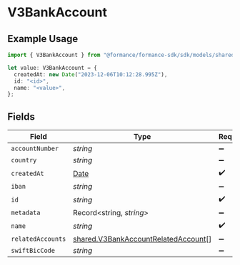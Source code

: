 # V3BankAccount

## Example Usage

```typescript
import { V3BankAccount } from "@formance/formance-sdk/sdk/models/shared";

let value: V3BankAccount = {
  createdAt: new Date("2023-12-06T10:12:28.995Z"),
  id: "<id>",
  name: "<value>",
};
```

## Fields

| Field                                                                                             | Type                                                                                              | Required                                                                                          | Description                                                                                       |
| ------------------------------------------------------------------------------------------------- | ------------------------------------------------------------------------------------------------- | ------------------------------------------------------------------------------------------------- | ------------------------------------------------------------------------------------------------- |
| `accountNumber`                                                                                   | *string*                                                                                          | :heavy_minus_sign:                                                                                | N/A                                                                                               |
| `country`                                                                                         | *string*                                                                                          | :heavy_minus_sign:                                                                                | N/A                                                                                               |
| `createdAt`                                                                                       | [Date](https://developer.mozilla.org/en-US/docs/Web/JavaScript/Reference/Global_Objects/Date)     | :heavy_check_mark:                                                                                | N/A                                                                                               |
| `iban`                                                                                            | *string*                                                                                          | :heavy_minus_sign:                                                                                | N/A                                                                                               |
| `id`                                                                                              | *string*                                                                                          | :heavy_check_mark:                                                                                | N/A                                                                                               |
| `metadata`                                                                                        | Record<string, *string*>                                                                          | :heavy_minus_sign:                                                                                | N/A                                                                                               |
| `name`                                                                                            | *string*                                                                                          | :heavy_check_mark:                                                                                | N/A                                                                                               |
| `relatedAccounts`                                                                                 | [shared.V3BankAccountRelatedAccount](../../../sdk/models/shared/v3bankaccountrelatedaccount.md)[] | :heavy_minus_sign:                                                                                | N/A                                                                                               |
| `swiftBicCode`                                                                                    | *string*                                                                                          | :heavy_minus_sign:                                                                                | N/A                                                                                               |